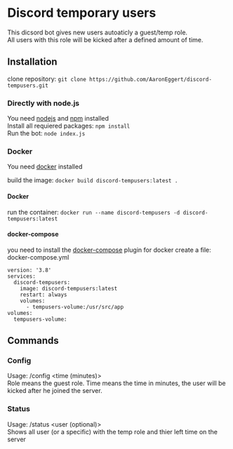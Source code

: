 # Discord temporary users
This dicsord bot gives new users autoaticly a guest/temp role.<br> All users with this role will be kicked after a defined amount of time.

## Installation
clone repository: ```git clone https://github.com/AaronEggert/discord-tempusers.git```
### Directly with node.js
You need [nodejs](https://nodejs.org/de) and [npm](https://www.npmjs.com/package/npm) installed
<br>
Install all requiered packages: ```npm install```
<br>
Run the bot: ```node index.js```
### Docker
You need [docker](https://docs.docker.com/get-docker/) installed

build the image: ```docker build discord-tempusers:latest .```
#### Docker
run the container: ```docker run --name discord-tempusers -d discord-tempusers:latest```
#### docker-compose
you need to install the [docker-compose](https://docs.docker.com/compose/install/) plugin for docker
create a file: docker-compose.yml
```
version: '3.8'
services:
  discord-tempusers:
    image: discord-tempusers:latest
    restart: always
    volumes:
      - tempusers-volume:/usr/src/app
volumes:
  tempusers-volume:
```



## Commands
### Config
Usage: /config <role> <time (minutes)>
<br>
Role means the guest role. Time means the time in minutes, the user will be kicked after he joined the server.

### Status
Usage: /status <user (optional)>
<br>
Shows all user (or a specific) with the temp role and thier left time on the server


